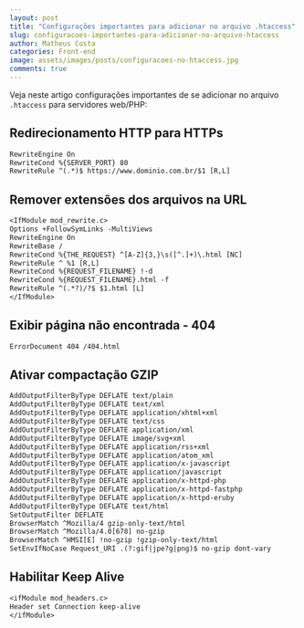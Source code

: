 ```yaml
---
layout: post
title: "Configurações importantes para adicionar no arquivo .htaccess"
slug: configuracoes-importantes-para-adicionar-no-arquivo-htaccess
author: Matheus Costa
categories: Front-end
image: assets/images/posts/configuracoes-no-htaccess.jpg
comments: true
---
```


Veja neste artigo configurações importantes de se adicionar no arquivo `.htaccess` para servidores web/PHP:

## Redirecionamento HTTP para HTTPs

```txt
RewriteEngine On
RewriteCond %{SERVER_PORT} 80
RewriteRule ^(.*)$ https://www.dominio.com.br/$1 [R,L]
```

## Remover extensões dos arquivos na URL

```txt
<IfModule mod_rewrite.c>
Options +FollowSymLinks -MultiViews
RewriteEngine On
RewriteBase /
RewriteCond %{THE_REQUEST} ^[A-Z]{3,}\s([^.]+)\.html [NC]
RewriteRule ^ %1 [R,L]
RewriteCond %{REQUEST_FILENAME} !-d
RewriteCond %{REQUEST_FILENAME}.html -f
RewriteRule ^(.*?)/?$ $1.html [L]
</IfModule>
```

## Exibir página não encontrada - 404

```txt
ErrorDocument 404 /404.html
```

## Ativar compactação GZIP

```txt
AddOutputFilterByType DEFLATE text/plain
AddOutputFilterByType DEFLATE text/xml
AddOutputFilterByType DEFLATE application/xhtml+xml
AddOutputFilterByType DEFLATE text/css
AddOutputFilterByType DEFLATE application/xml
AddOutputFilterByType DEFLATE image/svg+xml
AddOutputFilterByType DEFLATE application/rss+xml
AddOutputFilterByType DEFLATE application/atom_xml
AddOutputFilterByType DEFLATE application/x-javascript
AddOutputFilterByType DEFLATE application/javascript
AddOutputFilterByType DEFLATE application/x-httpd-php
AddOutputFilterByType DEFLATE application/x-httpd-fastphp
AddOutputFilterByType DEFLATE application/x-httpd-eruby
AddOutputFilterByType DEFLATE text/html
SetOutputFilter DEFLATE
BrowserMatch ^Mozilla/4 gzip-only-text/html
BrowserMatch ^Mozilla/4.0[678] no-gzip
BrowserMatch ^HMSI[E] !no-gzip !gzip-only-text/html
SetEnvIfNoCase Request_URI .(?:gif|jpe?g|png)$ no-gzip dont-vary
```

## Habilitar Keep Alive

```txt
<ifModule mod_headers.c>
Header set Connection keep-alive
</ifModule>
```
